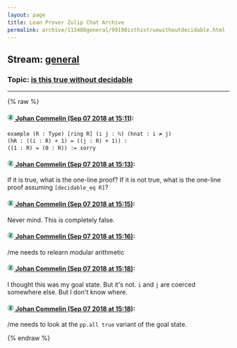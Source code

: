 ```yaml
---
layout: page
title: Lean Prover Zulip Chat Archive 
permalink: archive/113488general/99190isthistruewithoutdecidable.html
---
```


## Stream: [general](index.html)
### Topic: [is this true without decidable](99190isthistruewithoutdecidable.html)

---


{% raw %}
#### [![Click to go to Zulip](../../assets/img/zulip2.png) Johan Commelin (Sep 07 2018 at 15:11)](https://leanprover.zulipchat.com/#narrow/stream/113488-general/topic/is%20this%20true%20without%20decidable/near/133509753):
```lean
example (R : Type) [ring R] (i j : ℕ) (hnat : i ≠ j)
(hR : ((i : R) + 1) = ((j : R) + 1)) :
((1 : R) = (0 : R)) := sorry
```

#### [![Click to go to Zulip](../../assets/img/zulip2.png) Johan Commelin (Sep 07 2018 at 15:13)](https://leanprover.zulipchat.com/#narrow/stream/113488-general/topic/is%20this%20true%20without%20decidable/near/133509865):
If it is true, what is the one-line proof?
If it is not true, what is the one-line proof assuming `[decidable_eq R]`?

#### [![Click to go to Zulip](../../assets/img/zulip2.png) Johan Commelin (Sep 07 2018 at 15:15)](https://leanprover.zulipchat.com/#narrow/stream/113488-general/topic/is%20this%20true%20without%20decidable/near/133509993):
Never mind. This is completely false.

#### [![Click to go to Zulip](../../assets/img/zulip2.png) Johan Commelin (Sep 07 2018 at 15:16)](https://leanprover.zulipchat.com/#narrow/stream/113488-general/topic/is%20this%20true%20without%20decidable/near/133510050):
/me needs to relearn modular arithmetic

#### [![Click to go to Zulip](../../assets/img/zulip2.png) Johan Commelin (Sep 07 2018 at 15:18)](https://leanprover.zulipchat.com/#narrow/stream/113488-general/topic/is%20this%20true%20without%20decidable/near/133510142):
I thought this was my goal state. But it's not. `i` and `j` are coerced somewhere else. But I don't know where.

#### [![Click to go to Zulip](../../assets/img/zulip2.png) Johan Commelin (Sep 07 2018 at 15:18)](https://leanprover.zulipchat.com/#narrow/stream/113488-general/topic/is%20this%20true%20without%20decidable/near/133510154):
/me needs to look at the `pp.all true` variant of the goal state.


{% endraw %}
